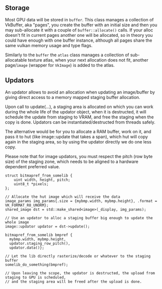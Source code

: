 Storage
-------

Most GPU data will be stored in `buffer`.
This class manages a collection of VkBuffer, aka "pages", you create the buffer with an initial size and then you may
sub-allocate it with a couple of `buffer::allocate()` calls. If your alloc doesn't fit in current pages another one
will be allocated, so in theory you could have enough with one buffer instance, although all pages share the same
vulkan memory usage and type flags.

Similarly to the `buffer` the `atlas` class manages a collection of sub-allocatable texture atlas, when your next
allocation does not fit, another page/`image` (wrapper for `VkImage`) is added to the atlas.

Updators
--------

An updator allows to avoid an allocation when updating an image/buffer by giving direct access to a memory mapped
staging buffer allocation.

Upon call to update(...), a staging area is allocated on which you can work during the whole life of the updator object,
when it is destructed, it will schedule the update from staging to VRAM, and free the staging when the copy is done.
Updators can be instantiated/destructed from threads safely.

The alternative would be for you to allocate a RAM buffer, work on it, and pass it to hut (like image::update that takes
a span), which hut will copy again in the staging area, so by using the updator directly we do one less copy.

Please note that for image updators, you must respect the pitch (row byte size) of the staging zone, which needs to be
aligned to a hardware dependent preferred value.

    struct bitmapref_from_somelib {
        uint width, height, pitch;
        uint8_t *pixels;
    };

    // Allocate the hut image which will receive the data
    image_params img_params{.size = {mybmp.width, mybmp.height}, .format = VK_FORMAT_R8_UNORM};
    shared_image dst = std::make_shared<image>(_display, img_params);

    // Use an updator to alloc a staging buffer big enough to update the whole image
    image::updator updator = dst->update();

    bitmapref_from_somelib bmpref {
      mybmp.width, mybmp.height,
      updator.staging_row_pitch(),
      updator.data()};

    // Let the lib directly rasterize/decode or whatever to the staging buffer
    somelib_do_something(bmpref);

    // Upon leaving the scope, the updator is destructed, the upload from staging to GPU is scheduled,
    // and the staging area will be freed after the upload is done.
